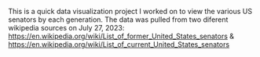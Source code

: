 This is a quick data visualization project I worked on to view the various US senators by each generation. The data was pulled from two diferent wikipedia sources on July 27, 2023:
https://en.wikipedia.org/wiki/List_of_former_United_States_senators & 
https://en.wikipedia.org/wiki/List_of_current_United_States_senators
